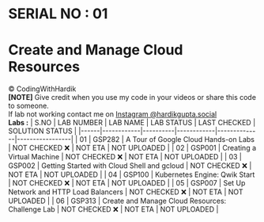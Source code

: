 # SERIAL NO : 01
# Create and Manage Cloud Resources
©️ CodingWithHardik<br>
**[NOTE]** Give credit when you use my code in your videos or share this code to someone.<br>
If lab not working contact me on [Instagram @hardikgupta.social](https://www.instagram.com/hardikgupta.social/)<br>
**Labs :**
| S.NO | LAB NUMBER | LAB NAME | LAB STATUS | LAST CHECKED | SOLUTION STATUS |
|------|------------|----------|------------|--------------|-----------------|
|  01  | GSP282 | A Tour of Google Cloud Hands-on Labs | NOT CHECKED ❌ | NOT ETA | NOT UPLOADED |
|  02  | GSP001 | Creating a Virtual Machine | NOT CHECKED ❌ | NOT ETA | NOT UPLOADED |
|  03  | GSP002 | Getting Started with Cloud Shell and gcloud | NOT CHECKED ❌ | NOT ETA | NOT UPLOADED |
|  04  | GSP100 | Kubernetes Engine: Qwik Start | NOT CHECKED ❌ | NOT ETA | NOT UPLOADED |
|  05  | GSP007 | Set Up Network and HTTP Load Balancers | NOT CHECKED ❌ | NOT ETA | NOT UPLOADED |
|  06  | GSP313 | Create and Manage Cloud Resources: Challenge Lab | NOT CHECKED ❌ | NOT ETA | NOT UPLOADED |
